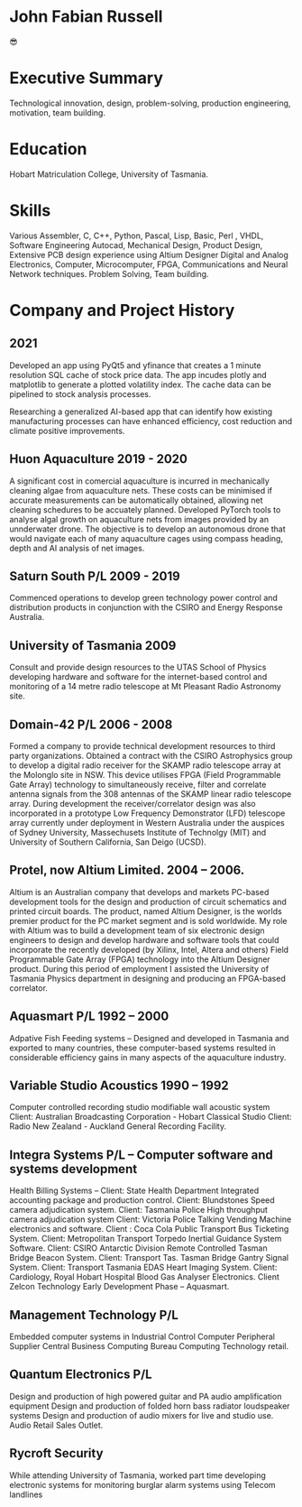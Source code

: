 # John Fabian Russell 
:sunglasses:
# Executive Summary
Technological innovation, design, problem-solving, production engineering,
motivation, team building.
# Education
Hobart Matriculation College, University of Tasmania.
# Skills
Various Assembler, C, C++, Python, Pascal, Lisp, Basic, Perl , VHDL, Software Engineering
Autocad, Mechanical Design, Product Design, Extensive PCB design experience
using Altium Designer
Digital and Analog Electronics, Computer, Microcomputer, FPGA, Communications
and Neural Network techniques.
Problem Solving, Team building.

# Company and Project History
## 2021
Developed an app using PyQt5 and yfinance that creates a 1 minute resolution SQL cache of stock price data. The app incudes plotly and matplotlib to generate a plotted volatility index. The cache data can be pipelined to stock analysis processes.

Researching a generalized AI-based app that can identify how existing manufacturing processes can have enhanced efficiency, cost reduction and climate positive improvements.
## Huon Aquaculture 2019 - 2020
A significant cost in comercial aquaculture is incurred in mechanically cleaning algae from aquaculture nets. These costs can be minimised if accurate measurements can be automatically obtained, allowing net cleaning schedures to be accuately planned. Developed PyTorch tools to analyse algal growth on aquaculture nets from images provided by an unnderwater drone. The objective is to develop an autonomous drone that would navigate each of many aquaculture cages using compass heading, depth and AI analysis of net images.
## Saturn South P/L 2009 - 2019
Commenced operations to develop green technology power control and distribution
products in conjunction with the CSIRO and Energy Response Australia.
## University of Tasmania 2009 
Consult and provide design resources to the UTAS School of Physics developing
hardware and software for the internet-based control and monitoring of a 14 metre
radio telescope at Mt Pleasant Radio Astronomy site.
## Domain-42 P/L 2006 - 2008
Formed a company to provide technical development resources to third party
organizations. Obtained a contract with the CSIRO Astrophysics group to develop a
digital radio receiver for the SKAMP radio telescope array at the Molonglo site in
NSW. This device utilises FPGA (Field Programmable Gate Array) technology to
simultaneously receive, filter and correlate antenna signals from the 308 antennas of
the SKAMP linear radio telescope array. 
During development the receiver/correlator design was also incorporated in a
prototype Low Frequency Demonstrator (LFD) telescope array currently under
deployment in Western Australia under the auspices of Sydney University,
Massechusets Institute of Technolgy (MIT) and University of Southern California,
San Deigo (UCSD).
## Protel, now Altium Limited. 2004 – 2006.
Altium is an Australian company that develops and markets PC-based development
tools for the design and production of circuit schematics and printed circuit boards.
The product, named Altium Designer, is the worlds premier product for the PC
market segment and is sold worldwide.
My role with Altium was to build a development team of six electronic design
engineers to design and develop hardware and software tools that could incorporate
the recently developed (by Xilinx, Intel, Altera and others) Field Programmable Gate
Array (FPGA) technology into the Altium Designer product.
During this period of employment I assisted the University of Tasmania Physics
department in designing and producing an FPGA-based correlator.
## Aquasmart P/L 1992 – 2000
Adpative Fish Feeding systems – Designed and developed in Tasmania and exported
to many countries, these computer-based systems resulted in considerable efficiency
gains in many aspects of the aquaculture industry.
## Variable Studio Acoustics 1990 – 1992 
Computer controlled recording studio modifiable wall acoustic system
Client: Australian Broadcasting Corporation - Hobart Classical Studio
Client: Radio New Zealand - Auckland General Recording Facility.
## Integra Systems P/L – Computer software and systems development
Health Billing Systems – Client: State Health Department
Integrated accounting package and production control. Client: Blundstones
Speed camera adjudication system. Client: Tasmania Police
High throughput camera adjudication system Client: Victoria Police
Talking Vending Machine electronics and software. Client : Coca Cola
Public Transport Bus Ticketing System. Client: Metropolitan Transport
Torpedo Inertial Guidance System Software. Client: CSIRO Antarctic Division
Remote Controlled Tasman Bridge Beacon System. Client: Transport Tas.
Tasman Bridge Gantry Signal System. Client: Transport Tasmania
EDAS Heart Imaging System. Client: Cardiology, Royal Hobart Hospital
Blood Gas Analyser Electronics. Client Zelcon Technology
Early Development Phase – Aquasmart.
## Management Technology P/L
Embedded computer systems in Industrial Control
Computer Peripheral Supplier
Central Business Computing Bureau
Computing Technology retail.
## Quantum Electronics P/L
Design and production of high powered guitar and PA audio amplification equipment
Design and production of folded horn bass radiator loudspeaker systems
Design and production of audio mixers for live and studio use.
Audio Retail Sales Outlet.
## Rycroft Security
While attending University of Tasmania, worked part time developing electronic
systems for monitoring burglar alarm systems using Telecom landlines
